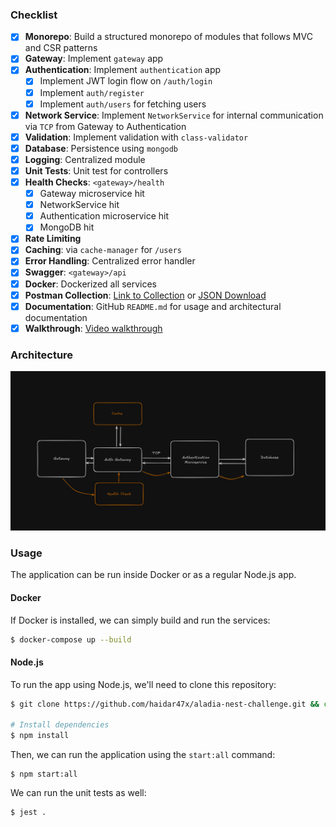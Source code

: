 ### Checklist

- [x] **Monorepo**: Build a structured monorepo of modules that follows MVC and CSR patterns
- [x] **Gateway**: Implement `gateway` app
- [x] **Authentication**: Implement `authentication` app
    - [x] Implement JWT login flow on `/auth/login`
    - [x] Implement `auth/register`
    - [x] Implement `auth/users` for fetching users
- [x] **Network Service**: Implement `NetworkService` for internal communication via `TCP` from Gateway to Authentication
- [x] **Validation**: Implement validation with `class-validator`
- [x] **Database**: Persistence using `mongodb`
- [x] **Logging**: Centralized module
- [x] **Unit Tests**: Unit test for controllers
- [x] **Health Checks**: `<gateway>/health`
  - [x] Gateway microservice hit
  - [x] NetworkService hit
  - [x] Authentication microservice hit
  - [x] MongoDB hit
- [x] **Rate Limiting**
- [x] **Caching**: via `cache-manager` for `/users`
- [x] **Error Handling**: Centralized error handler
- [x] **Swagger**: `<gateway>/api`
- [x] **Docker**: Dockerized all services
- [x] **Postman Collection**: [Link to Collection](https://haidar47x-4349353.postman.co/workspace/Haidar's-Workspace's-Workspace~b7b2e0e3-f487-4680-8014-d7b4d8ff438f/collection/48799541-86928dbb-5d2f-41a3-8f29-041695ce687a?action=share&source=copy-link&creator=48799541) or [JSON Download](https://github.com/haidar47x/aladia-nest-challenge/raw/refs/heads/master/docs/challenge.postman_collection.json)
- [x] **Documentation**: GitHub `README.md` for usage and architectural documentation
- [x] **Walkthrough**: [Video walkthrough](https://drive.google.com/file/d/1j2GvSQguyhpqfetpbSPa0oEvIDbUK2Ik/view?usp=drive_link)

### Architecture

![High Level Diagram](./docs/diagram.png)

### Usage

The application can be run inside Docker or as a regular Node.js app.

#### Docker

If Docker is installed, we can simply build and run the services:
```bash
$ docker-compose up --build
```

#### Node.js

To run the app using Node.js, we'll need to clone this repository:

```bash
$ git clone https://github.com/haidar47x/aladia-nest-challenge.git && cd aladia-nest-challenge

# Install dependencies
$ npm install
```

Then, we can run the application using the `start:all` command:
```
$ npm start:all
```

We can run the unit tests as well:
```bash
$ jest .
```

